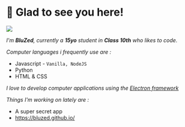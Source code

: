 # 👋 Glad to see you here!
![](https://komarev.com/ghpvc/?username=BluZed)

*I'm **BluZed**, currently a **15yo** student in **Class 10th** who likes to code.*     

*Computer languages i frequently use are :*
 - Javascript - `Vanilla, NodeJS`
 - Python 
 - HTML & CSS
 
 *I love to develop computer applications using the [Electron framework](https://www.electronjs.org/)*

*Things I'm working on lately are :*

 - A super secret app
 - https://bluzed.github.io/
